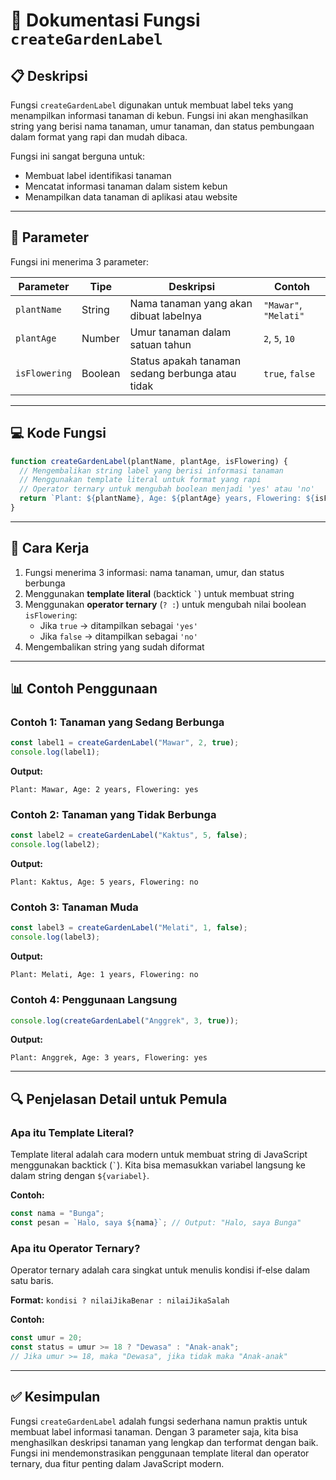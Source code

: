 # 🌱 Dokumentasi Fungsi `createGardenLabel`

## 📋 Deskripsi

Fungsi `createGardenLabel` digunakan untuk membuat label teks yang menampilkan informasi tanaman di kebun. Fungsi ini akan menghasilkan string yang berisi nama tanaman, umur tanaman, dan status pembungaan dalam format yang rapi dan mudah dibaca.

Fungsi ini sangat berguna untuk:
- Membuat label identifikasi tanaman
- Mencatat informasi tanaman dalam sistem kebun
- Menampilkan data tanaman di aplikasi atau website

---

## 📝 Parameter

Fungsi ini menerima 3 parameter:

| Parameter | Tipe | Deskripsi | Contoh |
|-----------|------|-----------|---------|
| `plantName` | String | Nama tanaman yang akan dibuat labelnya | `"Mawar"`, `"Melati"` |
| `plantAge` | Number | Umur tanaman dalam satuan tahun | `2`, `5`, `10` |
| `isFlowering` | Boolean | Status apakah tanaman sedang berbunga atau tidak | `true`, `false` |

---

## 💻 Kode Fungsi

```javascript
function createGardenLabel(plantName, plantAge, isFlowering) {
  // Mengembalikan string label yang berisi informasi tanaman
  // Menggunakan template literal untuk format yang rapi
  // Operator ternary untuk mengubah boolean menjadi 'yes' atau 'no'
  return `Plant: ${plantName}, Age: ${plantAge} years, Flowering: ${isFlowering ? 'yes' : 'no'}`;
}
```

---

## 🎯 Cara Kerja

1. Fungsi menerima 3 informasi: nama tanaman, umur, dan status berbunga
2. Menggunakan **template literal** (backtick `` ` ``) untuk membuat string
3. Menggunakan **operator ternary** (`? :`) untuk mengubah nilai boolean `isFlowering`:
   - Jika `true` → ditampilkan sebagai `'yes'`
   - Jika `false` → ditampilkan sebagai `'no'`
4. Mengembalikan string yang sudah diformat

---

## 📊 Contoh Penggunaan

### Contoh 1: Tanaman yang Sedang Berbunga
```javascript
const label1 = createGardenLabel("Mawar", 2, true);
console.log(label1);
```

**Output:**
```
Plant: Mawar, Age: 2 years, Flowering: yes
```

### Contoh 2: Tanaman yang Tidak Berbunga
```javascript
const label2 = createGardenLabel("Kaktus", 5, false);
console.log(label2);
```

**Output:**
```
Plant: Kaktus, Age: 5 years, Flowering: no
```

### Contoh 3: Tanaman Muda
```javascript
const label3 = createGardenLabel("Melati", 1, false);
console.log(label3);
```

**Output:**
```
Plant: Melati, Age: 1 years, Flowering: no
```

### Contoh 4: Penggunaan Langsung
```javascript
console.log(createGardenLabel("Anggrek", 3, true));
```

**Output:**
```
Plant: Anggrek, Age: 3 years, Flowering: yes
```

---

## 🔍 Penjelasan Detail untuk Pemula

### Apa itu Template Literal?
Template literal adalah cara modern untuk membuat string di JavaScript menggunakan backtick (`` ` ``). Kita bisa memasukkan variabel langsung ke dalam string dengan `${variabel}`.

**Contoh:**
```javascript
const nama = "Bunga";
const pesan = `Halo, saya ${nama}`; // Output: "Halo, saya Bunga"
```

### Apa itu Operator Ternary?
Operator ternary adalah cara singkat untuk menulis kondisi if-else dalam satu baris.

**Format:** `kondisi ? nilaiJikaBenar : nilaiJikaSalah`

**Contoh:**
```javascript
const umur = 20;
const status = umur >= 18 ? "Dewasa" : "Anak-anak";
// Jika umur >= 18, maka "Dewasa", jika tidak maka "Anak-anak"
```

---

## ✅ Kesimpulan

Fungsi `createGardenLabel` adalah fungsi sederhana namun praktis untuk membuat label informasi tanaman. Dengan 3 parameter saja, kita bisa menghasilkan deskripsi tanaman yang lengkap dan terformat dengan baik. Fungsi ini mendemonstrasikan penggunaan template literal dan operator ternary, dua fitur penting dalam JavaScript modern.
